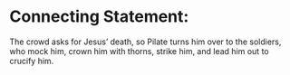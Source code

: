# Connecting Statement:

The crowd asks for Jesus’ death, so Pilate turns him over to the soldiers, who mock him, crown him with thorns, strike him, and lead him out to crucify him.